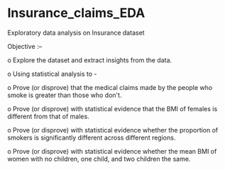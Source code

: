 # Insurance_claims_EDA
Exploratory data analysis on Insurance dataset

Objective :– 

o Explore the dataset and extract insights from the data. 

o Using statistical analysis to -

  o Prove (or disprove) that the medical claims made by the people who smoke is greater than those who don't.
  
  o Prove (or disprove) with statistical evidence that the BMI of females is different from that of males.
  
  o Prove (or disprove) with statistical evidence whether the proportion of smokers is significantly different across different regions.
  
  o Prove (or disprove) with statistical evidence whether the mean BMI of women with no children, one child, and two children the same.

